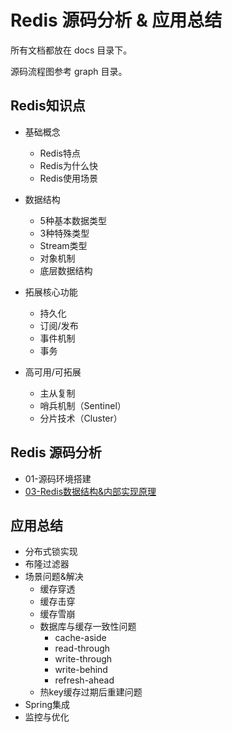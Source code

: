 # Redis 源码分析 & 应用总结

所有文档都放在 docs 目录下。

源码流程图参考 graph 目录。



## Redis知识点

+ 基础概念
  + Redis特点
  + Redis为什么快
  + Redis使用场景
+ 数据结构
  + 5种基本数据类型
  + 3种特殊类型
  + Stream类型
  + 对象机制
  + 底层数据结构

+ 拓展核心功能
  + 持久化
  + 订阅/发布
  + 事件机制
  + 事务
+ 高可用/可拓展
  + 主从复制
  + 哨兵机制（Sentinel）
  + 分片技术（Cluster）



## Redis 源码分析

+ 01-源码环境搭建
+ [03-Redis数据结构&内部实现原理](docs/03-Redis数据结构&内部实现原理.md)



## 应用总结

+ 分布式锁实现
+ 布隆过滤器
+ 场景问题&解决
  + 缓存穿透
  + 缓存击穿
  + 缓存雪崩
  + 数据库与缓存一致性问题
    + cache-aside
    + read-through 
    + write-through
    + write-behind
    + refresh-ahead
  + 热key缓存过期后重建问题
+ Spring集成
+ 监控与优化
